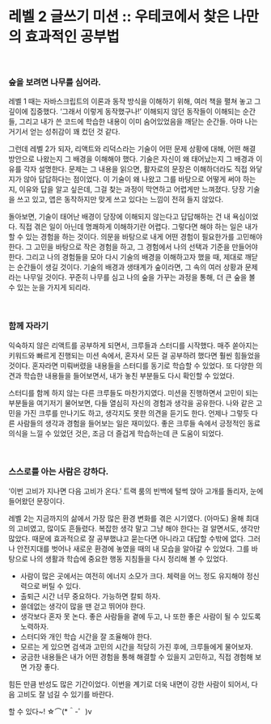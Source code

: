 # 레벨 2 글쓰기 미션 :: 우테코에서 찾은 나만의 효과적인 공부법

<br >

### 숲을 보려면 나무를 심어라.
레벨 1 때는 자바스크립트의 이론과 동작 방식을 이해하기 위해, 여러 책을 펼쳐 놓고 그 깊이에 집중했다. ‘그래서 이렇게 동작했구나!’ 이해되지 않던 동작들이 이해되는 순간들, 그리고 내가 쓴 코드에 학습한 내용이 이미 숨어있었음을 깨닫는 순간들. 아마 나는 거기서 얻는 성취감이 꽤 컸던 것 같다.

그런데 레벨 2가 되자, 리액트와 리덕스라는 기술이 어떤 문제 상황에 대해, 어떤 해결 방안으로 나왔는지 그 배경을 이해해야 했다. 기술은 자신이 왜 태어났는지 그 배경과 이유를 각자 설명한다. 문제는 그 내용을 읽으면, 활자로의 문장은 이해하더라도 직접 와닿지가 않아 답답하다는 점이었다. 이 기술이 왜 나왔고 그를 바탕으로 어떻게 써야 하는지, 이유와 답을 알고 싶은데, 그걸 찾는 과정이 막연하고 어렵게만 느껴졌다. 당장 기술을 쓰고 있고, 앱은 동작하지만 맞게 쓰고 있다는 느낌이 전혀 들지 않았다.

돌아보면, 기술이 태어난 배경이 당장에 이해되지 않는다고 답답해하는 건 내 욕심이었다. 직접 겪은 일이 아닌데 명쾌하게 이해하기란 어렵다. 그렇다면 해야 하는 일은 내가 할 수 있는 경험을 하는 것이다. 의문을 바탕으로 내게 어떤 경험이 필요한가를 고민해야 한다. 그 고민을 바탕으로 작은 경험을 하고, 그 경험에서 나의 선택과 기준을 만들어야 한다. 그리고 나의 경험들을 모아 다시 기술의 배경을 이해하고자 했을 때, 제대로 깨닫는 순간들이 생길 것이다. 기술의 배경과 생태계가 숲이라면, 그 속의 여러 상황과 문제라는 나무일 것이다. 꾸준히 나무를 심고 나의 숲을 가꾸는 과정을 통해, 더 큰 숲을 볼 수 있는 눈을 가지게 되리라.

<br >

### 함께 자라기
익숙하지 않은 리액트를 공부하게 되면서, 크루들과 스터디를 시작했다. 매주 쏟아지는 키워드와 빠르게 진행되는 미션 속에서, 혼자서 모든 걸 공부하려 했다면 훨씬 힘들었을 것이다. 혼자라면 미뤄버렸을 내용들을 스터디를 동기로 학습할 수 있었다. 또 다양한 의견과 학습한 내용들을 들어보면서, 내가 놓친 부분들도 다시 확인할 수 있었다.

스터디를 함께 하지 않는 다른 크루들도 마찬가지였다. 미션을 진행하면서 고민이 되는 부분들을 여기저기 물어보면, 다들 열심히 자신의 경험과 생각을 공유한다. 나와 같은 고민을 가진 크루를 만나기도 하고, 생각지도 못한 의견을 듣기도 한다. 언제나 그렇듯 다른 사람들의 생각과 경험을 들어보는 일은 재미있다. 좋은 크루들 속에서 긍정적인 동료의식을 느낄 수 있었던 것은, 조금 더 즐겁게 학습하는데 큰 도움이 되었다.

<br >

### 스스로를 아는 사람은 강하다.
‘이번 고비가 지나면 다음 고비가 온다.’ 
트랙 룸의 빈백에 털썩 앉아 고개를 돌리자, 눈에 들어왔던 문장이다.

레벨 2는 지금까지의 삶에서 가장 많은 환경 변화를 겪은 시기였다. (아마도) 올해 최대의 고비였고, 많이도 흔들렸다. 복잡한 생각 말고 그냥 해야 한다는 걸 알면서도, 생각만 많았다. 때문에 효과적으로 잘 공부했냐고 묻는다면 아니라고 대답할 수밖에 없다. 그러나 안전지대를 벗어나 새로운 환경에 놓였을 때의 내 모습을 알아갈 수 있었다. 그를 바탕으로 나의 생활과 학습에 중요한 행동 지침들을 다시 정리해 볼 수 있었다.
-	사람이 많은 곳에서는 여전히 에너지 소모가 크다. 체력을 어느 정도 유지해야 정신력으로 버틸 수 있다.
-	출퇴근 시간 너무 중요하다. 가능하면 칼퇴 하자.
-	쓸데없는 생각이 많을 땐 걷고 뛰어야 한다.
-	생각보다 혼자 못 논다. 좋은 사람들을 곁에 두고, 나 또한 좋은 사람이 될 수 있도록 노력하자.
-	스터디와 개인 학습 시간을 잘 조율해야 한다.
-	모르는 게 있으면 검색과 고민의 시간을 적당히 가진 후에, 크루들에게 물어보자.
-	궁금한 내용들은 내가 어떤 경험을 통해 해결할 수 있을지 고민하고, 직접 경험해 보면 가장 좋다.

힘든 만큼 반성도 많은 기간이었다. 이번을 계기로 더욱 내면이 강한 사람이 되어서, 다음 고비도 잘 넘길 수 있기를 바란다. 

할 수 있다~! ☆⌒(*＾-゜)v
